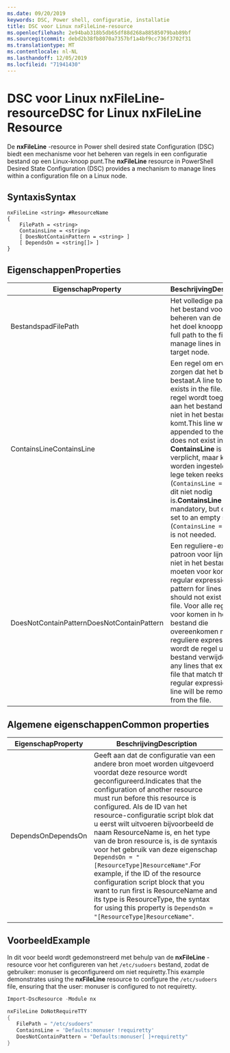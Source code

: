 ```yaml
---
ms.date: 09/20/2019
keywords: DSC, Power shell, configuratie, installatie
title: DSC voor Linux nxFileLine-resource
ms.openlocfilehash: 2e94bab318b5db65df88d268a88585079bab89bf
ms.sourcegitcommit: debd2b38fb8070a7357bf1a4bf9cc736f3702f31
ms.translationtype: MT
ms.contentlocale: nl-NL
ms.lasthandoff: 12/05/2019
ms.locfileid: "71941430"
---
```

# <a name="dsc-for-linux-nxfileline-resource"></a><span data-ttu-id="5f8e3-103">DSC voor Linux nxFileLine-resource</span><span class="sxs-lookup"><span data-stu-id="5f8e3-103">DSC for Linux nxFileLine Resource</span></span>

<span data-ttu-id="5f8e3-104">De **nxFileLine** -resource in Power shell desired state Configuration (DSC) biedt een mechanisme voor het beheren van regels in een configuratie bestand op een Linux-knoop punt.</span><span class="sxs-lookup"><span data-stu-id="5f8e3-104">The **nxFileLine** resource in PowerShell Desired State Configuration (DSC) provides a mechanism to manage lines within a configuration file on a Linux node.</span></span>

## <a name="syntax"></a><span data-ttu-id="5f8e3-105">Syntaxis</span><span class="sxs-lookup"><span data-stu-id="5f8e3-105">Syntax</span></span>

```Syntax
nxFileLine <string> #ResourceName
{
    FilePath = <string>
    ContainsLine = <string>
    [ DoesNotContainPattern = <string> ]
    [ DependsOn = <string[]> ]
}
```

## <a name="properties"></a><span data-ttu-id="5f8e3-106">Eigenschappen</span><span class="sxs-lookup"><span data-stu-id="5f8e3-106">Properties</span></span>

|<span data-ttu-id="5f8e3-107">Eigenschap</span><span class="sxs-lookup"><span data-stu-id="5f8e3-107">Property</span></span> |<span data-ttu-id="5f8e3-108">Beschrijving</span><span class="sxs-lookup"><span data-stu-id="5f8e3-108">Description</span></span> |
|---|---|
|<span data-ttu-id="5f8e3-109">Bestandspad</span><span class="sxs-lookup"><span data-stu-id="5f8e3-109">FilePath</span></span> |<span data-ttu-id="5f8e3-110">Het volledige pad naar het bestand voor het beheren van de regels in het doel knooppunt.</span><span class="sxs-lookup"><span data-stu-id="5f8e3-110">The full path to the file to manage lines in on the target node.</span></span> |
|<span data-ttu-id="5f8e3-111">ContainsLine</span><span class="sxs-lookup"><span data-stu-id="5f8e3-111">ContainsLine</span></span> |<span data-ttu-id="5f8e3-112">Een regel om ervoor te zorgen dat het bestand bestaat.</span><span class="sxs-lookup"><span data-stu-id="5f8e3-112">A line to ensure exists in the file.</span></span> <span data-ttu-id="5f8e3-113">Deze regel wordt toegevoegd aan het bestand als het niet in het bestand voor komt.</span><span class="sxs-lookup"><span data-stu-id="5f8e3-113">This line will be appended to the file if it does not exist in the file.</span></span> <span data-ttu-id="5f8e3-114">**ContainsLine** is verplicht, maar kan worden ingesteld op een lege teken reeks (`ContainsLine = ""`) als dit niet nodig is.</span><span class="sxs-lookup"><span data-stu-id="5f8e3-114">**ContainsLine** is mandatory, but can be set to an empty string (`ContainsLine = ""`) if it is not needed.</span></span> |
|<span data-ttu-id="5f8e3-115">DoesNotContainPattern</span><span class="sxs-lookup"><span data-stu-id="5f8e3-115">DoesNotContainPattern</span></span> |<span data-ttu-id="5f8e3-116">Een reguliere-expressie patroon voor lijnen die niet in het bestand moeten voor komen.</span><span class="sxs-lookup"><span data-stu-id="5f8e3-116">A regular expression pattern for lines that should not exist in the file.</span></span> <span data-ttu-id="5f8e3-117">Voor alle regels die voor komen in het bestand die overeenkomen met deze reguliere expressie, wordt de regel uit het bestand verwijderd.</span><span class="sxs-lookup"><span data-stu-id="5f8e3-117">For any lines that exist in the file that match this regular expression, the line will be removed from the file.</span></span> |

## <a name="common-properties"></a><span data-ttu-id="5f8e3-118">Algemene eigenschappen</span><span class="sxs-lookup"><span data-stu-id="5f8e3-118">Common properties</span></span>

|<span data-ttu-id="5f8e3-119">Eigenschap</span><span class="sxs-lookup"><span data-stu-id="5f8e3-119">Property</span></span> |<span data-ttu-id="5f8e3-120">Beschrijving</span><span class="sxs-lookup"><span data-stu-id="5f8e3-120">Description</span></span> |
|---|---|
|<span data-ttu-id="5f8e3-121">DependsOn</span><span class="sxs-lookup"><span data-stu-id="5f8e3-121">DependsOn</span></span> |<span data-ttu-id="5f8e3-122">Geeft aan dat de configuratie van een andere bron moet worden uitgevoerd voordat deze resource wordt geconfigureerd.</span><span class="sxs-lookup"><span data-stu-id="5f8e3-122">Indicates that the configuration of another resource must run before this resource is configured.</span></span> <span data-ttu-id="5f8e3-123">Als de ID van het resource-configuratie script blok dat u eerst wilt uitvoeren bijvoorbeeld de naam ResourceName is, en het type van de bron resource is, is de syntaxis voor het gebruik van deze eigenschap `DependsOn = "[ResourceType]ResourceName"`.</span><span class="sxs-lookup"><span data-stu-id="5f8e3-123">For example, if the ID of the resource configuration script block that you want to run first is ResourceName and its type is ResourceType, the syntax for using this property is `DependsOn = "[ResourceType]ResourceName"`.</span></span> |

## <a name="example"></a><span data-ttu-id="5f8e3-124">Voorbeeld</span><span class="sxs-lookup"><span data-stu-id="5f8e3-124">Example</span></span>

<span data-ttu-id="5f8e3-125">In dit voor beeld wordt gedemonstreerd met behulp van de **nxFileLine** -resource voor het configureren van het `/etc/sudoers` bestand, zodat de gebruiker: monuser is geconfigureerd om niet requiretty.</span><span class="sxs-lookup"><span data-stu-id="5f8e3-125">This example demonstrates using the **nxFileLine** resource to configure the `/etc/sudoers` file, ensuring that the user: monuser is configured to not requiretty.</span></span>

```powershell
Import-DscResource -Module nx

nxFileLine DoNotRequireTTY
{
   FilePath = "/etc/sudoers"
   ContainsLine = 'Defaults:monuser !requiretty'
   DoesNotContainPattern = "Defaults:monuser[ ]+requiretty"
}
```